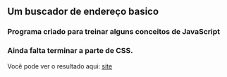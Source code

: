 ## Um buscador de endereço basico

### Programa criado para treinar alguns conceitos de JavaScript
### Ainda falta terminar a parte de CSS.

Você pode ver o resultado aqui: [site](https://buscarendereco.netlify.app/)

